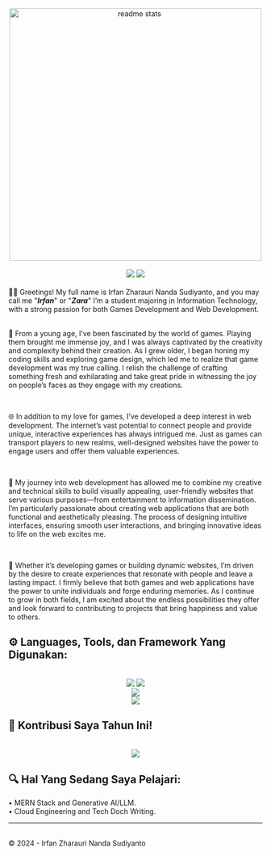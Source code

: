 <div align="center">
  <img width=500 src="https://github-readme-stats.vercel.app/api?username=tutupharirabu&count_private=true&show_icons=true&theme=react&rank_icon=github&border_radius=10" alt="readme stats" />
  
  <br>
  <br>
  
  <img src="https://visitor-badge.laobi.icu/badge?page_id=tutupharirabu.visitor-badge&left_text=Profile%20Views" />
  <img src="https://wakatime.com/badge/user/4ed81c28-2c72-4315-a893-295904236490/project/b1c00087-3b5b-4644-a016-c633f490a5dc.svg" />
</div>

<br>

<div>
  👋🏻 Greetings! My full name is Irfan Zharauri Nanda Sudiyanto, and you may call me "<b><i>Irfan</i></b>" or "<b><i>Zara</i></b>" I’m a student majoring in Information Technology, with a strong passion for both Games Development and Web Development.

  <br>
  <br>

  🌱 From a young age, I’ve been fascinated by the world of games. Playing them brought me immense joy, and I was always captivated by the creativity and complexity behind their creation. As I grew older, I began honing my coding skills and exploring game design, which led me to realize that game development was my true calling. I relish the challenge of crafting something fresh and exhilarating and take great pride in witnessing the joy on people’s faces as they engage with my creations.

  <br>

  🌐 In addition to my love for games, I’ve developed a deep interest in web development. The internet’s vast potential to connect people and provide unique, interactive experiences has always intrigued me. Just as games can transport players to new realms, well-designed websites have the power to engage users and offer them valuable experiences.

  <br>

   🚀 My journey into web development has allowed me to combine my creative and technical skills to build visually appealing, user-friendly websites that serve various purposes—from entertainment to information dissemination. I’m particularly passionate about creating web applications that are both functional and aesthetically pleasing. The process of designing intuitive interfaces, ensuring smooth user interactions, and bringing innovative ideas to life on the web excites me.

  <br>

  💫 Whether it’s developing games or building dynamic websites, I’m driven by the desire to create experiences that resonate with people and leave a lasting impact. I firmly believe that both games and web applications have the power to unite individuals and forge enduring memories. As I continue to grow in both fields, I am excited about the endless possibilities they offer and look forward to contributing to projects that bring happiness and value to others.
</div>

<h2 align="left">⚙️ Languages, Tools, dan Framework Yang Digunakan:</h2>

<br>
<div align="center">
    <img src="https://skillicons.dev/icons?i=figma,ai,ps" />
    <img src="https://skillicons.dev/icons?i=mysql,mongodb,postgres,sqlite" /><br>
    <img src="https://skillicons.dev/icons?i=git,github,vscode,postman,docker,kubernetes,aws,gcp" /><br>
    <img src="https://skillicons.dev/icons?i=html,css,react,vue,bootstrap,js,jquery,express,nodejs,laravel" /><br>
</div>

<h2 align="left">🐍 Kontribusi Saya Tahun Ini!</h2>

<br>
<div align="center">
    <img src="https://github.com/tutupharirabu/tutupharirabu/blob/output/github-contribution-grid-snake.gif" />
</div>

<h2 align="left">🔍 Hal Yang Sedang Saya Pelajari:</h2>

<div margin-left=20px>
    &bull; MERN Stack and Generative AI/LLM. <br>
    &bull; Cloud Engineering and Tech Doch Writing.
</div>

<hr>
<br>
©️ 2024 - Irfan Zharauri Nanda Sudiyanto



